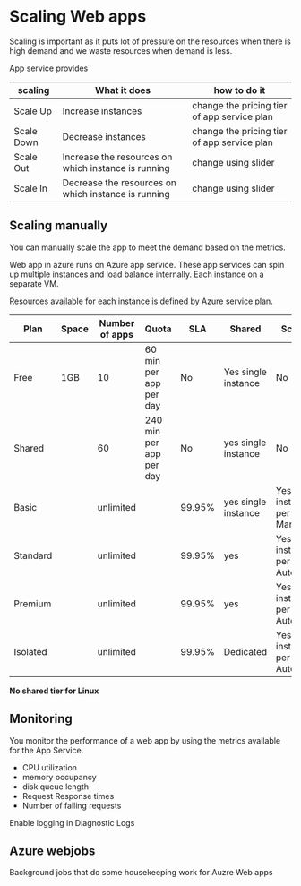 # Scaling Web apps

Scaling is important as it puts lot of pressure on the resources when there is high demand and we waste resources when demand is less.

App service provides

| scaling    | What it does                                        | how to do it                                |
| ---------- | --------------------------------------------------- | ------------------------------------------- |
| Scale Up   | Increase instances                                  | change the pricing tier of app service plan |
| Scale Down | Decrease instances                                  | change the pricing tier of app service plan |
| Scale Out  | Increase the resources on which instance is running | change using slider                         |
| Scale In   | Decrease the resources on which instance is running | change using slider                         |

## Scaling manually

You can manually scale the app to meet the demand based on the metrics.

Web app in azure runs on Azure app service. These app services can spin up multiple instances and load balance internally. Each instance on a separate VM.

Resources available for each instance is defined by Azure service plan.

| Plan     | Space | Number of apps | Quota                   | SLA    | Shared              | Scaling                             |     |
| -------- | ----- | -------------- | ----------------------- | ------ | ------------------- | ----------------------------------- | --- |
| Free     | 1GB   | 10             | 60 min per app per day  | No     | Yes single instance | No                                  |
| Shared   |       | 60             | 240 min per app per day | No     | yes single instance | No                                  |
| Basic    |       | unlimited      |                         | 99.95% | yes single instance | Yes 3 instances per app Manual      |
| Standard |       | unlimited      |                         | 99.95% | yes                 | Yes 10 instances per app Automatic  |
| Premium  |       | unlimited      |                         | 99.95% | yes                 | Yes 20 instances per app Automatic  |
| Isolated |       | unlimited      |                         | 99.95% | Dedicated           | Yes 100 instances per app Automatic |

**No shared tier for Linux**

## Monitoring

You monitor the performance of a web app by using the metrics available for the App Service.

- CPU utilization
- memory occupancy
- disk queue length
- Request Response times
- Number of failing requests

Enable logging in Diagnostic Logs

## Azure webjobs

Background jobs that do some housekeeping work for Auzre Web apps
